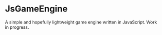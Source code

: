 # JsGameEngine
A simple and hopefully lightweight game engine written in JavaScript. Work in progress.
